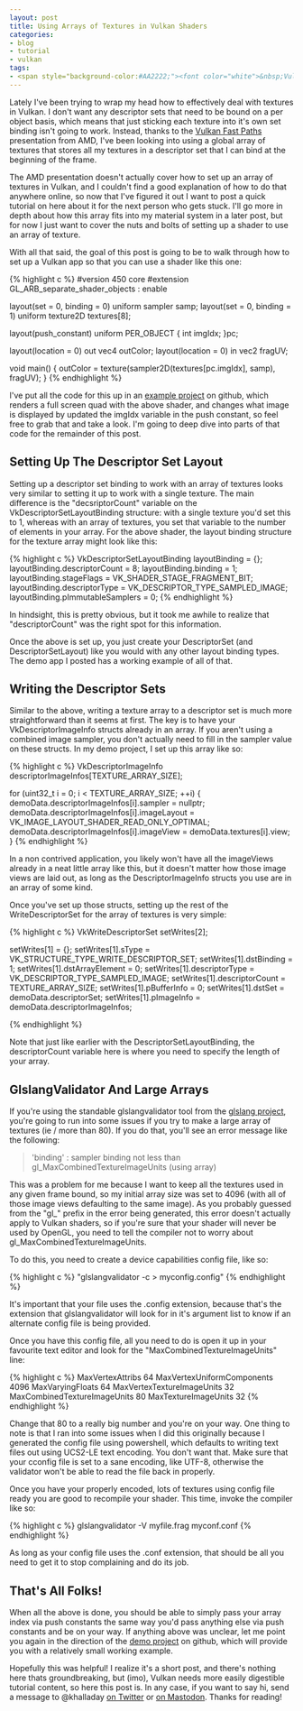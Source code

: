 ```yaml
---
layout: post
title: Using Arrays of Textures in Vulkan Shaders
categories:
- blog
- tutorial
- vulkan
tags:
- <span style="background-color:#AA2222;"><font color="white">&nbsp;Vulkan</font></span>
---
```


Lately I've been trying to wrap my head how to effectively deal with textures in Vulkan. I don't want any descriptor sets that need to be bound on a per object basis, which means that just sticking each texture into it's own set binding isn't going to work. Instead, thanks to the [Vulkan Fast Paths](http://32ipi028l5q82yhj72224m8j-wpengine.netdna-ssl.com/wp-content/uploads/2016/03/VulkanFastPaths.pdf) presentation from AMD, I've been looking into using a global array of textures that stores all my textures in a descriptor set that I can bind at the beginning of the frame.

The AMD presentation doesn't actually cover how to set up an array of textures in Vulkan, and I couldn't find a good explanation of how to do that anywhere online, so now that I've figured it out I want to post a quick tutorial on here about it for the next person who gets stuck. I'll go more in depth about how this array fits into my material system in a later post, but for now I just want to cover the nuts and bolts of setting up a shader to use an array of texture.

With all that said, the goal of this post is going to be to walk through how to set up a Vulkan app so that you can use a shader like this one:

{% highlight c %}
#version 450 core
#extension GL_ARB_separate_shader_objects : enable

layout(set = 0, binding = 0) uniform sampler samp;
layout(set = 0, binding = 1) uniform texture2D textures[8];

layout(push_constant) uniform PER_OBJECT
{
	int imgIdx;
}pc;

layout(location = 0) out vec4 outColor;
layout(location = 0) in vec2 fragUV;

void main()
{
	outColor = texture(sampler2D(textures[pc.imgIdx], samp), fragUV);
}
{% endhighlight %}

I've put all the code for this up in an [example project](https://github.com/khalladay/VulkanDemoProjects/tree/master/VulkanDemoProjects/TextureArrays) on github, which renders a full screen quad with the above shader, and changes what image is displayed by updated the imgIdx variable in the push constant, so feel free to grab that and take a look. I'm going to deep dive into parts of that code for the remainder of this post.

## Setting Up The Descriptor Set Layout

Setting up a descriptor set binding to work with an array of textures looks very similar to setting it up to work with a single texture. The main difference is the "decsriptorCount" variable on the VkDescriptorSetLayoutBinding structure: with a single texture you'd set this to 1, whereas with an array of textures, you set that variable to the number of elements in your array. For the above shader, the layout binding structure for the texture array might look like this:

{% highlight c %}
VkDescriptorSetLayoutBinding layoutBinding = {};
layoutBinding.descriptorCount = 8;
layoutBinding.binding = 1;
layoutBinding.stageFlags = VK_SHADER_STAGE_FRAGMENT_BIT;
layoutBinding.descriptorType = VK_DESCRIPTOR_TYPE_SAMPLED_IMAGE;
layoutBinding.pImmutableSamplers = 0;
{% endhighlight %}

In hindsight, this is pretty obvious, but it took me awhile to realize that "descriptorCount" was the right spot for this information.

Once the above is set up, you just create your DescriptorSet (and DescriptorSetLayout) like you would with any other layout binding types. The demo app I posted has a working example of all of that.

## Writing the Descriptor Sets

Similar to the above, writing a texture array to a descriptor set is much more straightforward than it seems at first. The key is to have your VkDescriptorImageInfo structs already in an array. If you aren't using a combined image sampler, you don't actually need to fill in the sampler value on these structs. In my demo project, I set up this array like so:

{% highlight c %}
VkDescriptorImageInfo	descriptorImageInfos[TEXTURE_ARRAY_SIZE];

for (uint32_t i = 0; i < TEXTURE_ARRAY_SIZE; ++i)
{
    demoData.descriptorImageInfos[i].sampler = nullptr;
    demoData.descriptorImageInfos[i].imageLayout = VK_IMAGE_LAYOUT_SHADER_READ_ONLY_OPTIMAL;
    demoData.descriptorImageInfos[i].imageView = demoData.textures[i].view;
}
{% endhighlight %}

In a non contrived application, you likely won't have all the imageViews already in a neat little array like this, but it doesn't matter how those image views are laid out, as long as the DescriptorImageInfo structs you use are in an array of some kind.

Once you've set up those structs, setting up the rest of the WriteDescriptorSet for the array of textures is very simple:

{% highlight c %}
VkWriteDescriptorSet setWrites[2];

setWrites[1] = {};
setWrites[1].sType = VK_STRUCTURE_TYPE_WRITE_DESCRIPTOR_SET;
setWrites[1].dstBinding = 1;
setWrites[1].dstArrayElement = 0;
setWrites[1].descriptorType = VK_DESCRIPTOR_TYPE_SAMPLED_IMAGE;
setWrites[1].descriptorCount = TEXTURE_ARRAY_SIZE;
setWrites[1].pBufferInfo = 0;
setWrites[1].dstSet = demoData.descriptorSet;
setWrites[1].pImageInfo = demoData.descriptorImageInfos;

{% endhighlight %}

Note that just like earlier with the DescriptorSetLayoutBinding, the descriptorCount variable here is where you need to specify the length of your array.


## GlslangValidator And Large Arrays

If you're using the standable glslangvalidator tool from the [glslang project](https://github.com/KhronosGroup/glslang), you're going to run into some issues if you try to make a large array of textures (ie / more than 80). If you do that, you'll see an error message like the following:

>'binding' : sampler binding not less than gl_MaxCombinedTextureImageUnits (using array)

This was a problem for me because I want to keep all the textures used in any given frame bound, so my initial array size was set to 4096 (with all of those image views defaulting to the same image). As you probably guessed from the "gl_" prefix in the error being generated, this error doesn't actually apply to Vulkan shaders, so if you're sure that your shader will never be used by OpenGL, you need to tell the compiler not to worry about gl_MaxCombinedTextureImageUnits.

To do this, you need to create a device capabilities config file, like so:

{% highlight c %}
 "glslangvalidator -c > myconfig.config"
 {% endhighlight %}

It's important that your file uses the .config extension, because that's the extension that glslangvalidator will look for in it's argument list to know if an alternate config file is being provided.  

Once you have this config file, all you need to do is open it up in your favourite text editor and look for the "MaxCombinedTextureImageUnits" line:

{% highlight c %}
MaxVertexAttribs 64
MaxVertexUniformComponents 4096
MaxVaryingFloats 64
MaxVertexTextureImageUnits 32
MaxCombinedTextureImageUnits 80
MaxTextureImageUnits 32
{% endhighlight %}

Change that 80 to a really big number and you're on your way. One thing to note is that I ran into some issues when I did this originally because I generated the config file using powershell, which defaults to writing text files out using UCS2-LE text encoding. You don't want that. Make sure that your cconfig file is set to a sane encoding, like UTF-8, otherwise the validator won't be able to read the file back in properly.

Once you have your properly encoded, lots of textures using config file ready you are good to recompile your shader. This time, invoke the compiler like so:

{% highlight c %}
glslangvalidator -V myfile.frag myconf.conf
{% endhighlight %}

As long as your config file uses the .conf extension, that should be all you need to get it to stop complaining and do its job.

## That's All Folks!

When all the above is done, you should be able to simply pass your array index via push constants the same way you'd pass anything else via push constants and be on your way. If anything above was unclear, let me point you again in the direction of the [demo project](https://github.com/khalladay/VulkanDemoProjects/tree/master/VulkanDemoProjects/TextureArrays) on github, which will provide you with a relatively small working example.

Hopefully this was helpful! I realize it's a short post, and there's nothing here thats groundbreaking, but (imo), Vulkan needs more easily digestible tutorial content, so here this post is. In any case, if you want to say hi, send a message to @khalladay [on Twitter](https://twitter.com/khalladay) or [on Mastodon](https://mastodon.gamedev.place/@khalladay). Thanks for reading!
